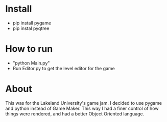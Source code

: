 # Install
- pip install pygame
- pip instal pyqtree
# How to run
- "python Main.py"
- Run Editor.py to get the level editor for the game
# About
This was for the Lakeland University's game jam. I decided to use pygame and python instead of Game Maker. This way I had a finer control of how things were rendered, and had a better Object Oriented language.
